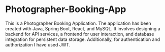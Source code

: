 # Photographer-Booking-App
This is a Photographer Booking Application. The application has been created with Java, Spring Boot, React, and MySQL. It involves designing a backend for API services, a frontend for user interaction, and database integration for persistent data storage. Additionally, for authentication and authorization I have used JWT.
